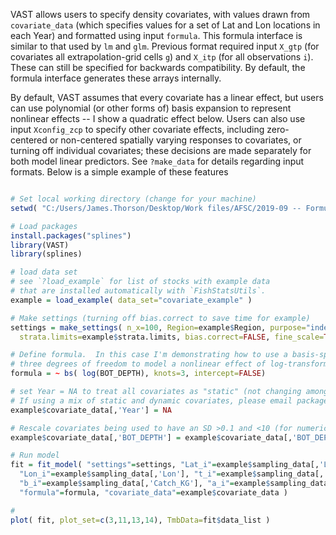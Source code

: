 VAST allows users to specify density covariates, with values drawn from `covariate_data` (which specifies values for a set of Lat and Lon locations in each Year) and formatted using input `formula`. This formula interface is similar to that used by `lm` and `glm`. Previous format required input `X_gtp` (for covariates all extrapolation-grid cells `g`) and `X_itp` (for all observations `i`). These can still be specified for backwards compatibility. By default, the formula interface generates these arrays internally.

By default, VAST assumes that every covariate has a linear effect, but users can use polynomial (or other forms of) basis expansion to represent nonlinear effects -- I show a quadratic effect below.  Users can also use input `Xconfig_zcp` to specify other covariate effects, including zero-centered or non-centered spatially varying responses to covariates, or turning off individual covariates;  these decisions are made separately for both model linear predictors. See `?make_data` for details regarding input formats.  Below is a simple example of these features

```R

# Set local working directory (change for your machine)
setwd( "C:/Users/James.Thorson/Desktop/Work files/AFSC/2019-09 -- Formula interface" )

# Load packages
install.packages("splines")
library(VAST)
library(splines)

# load data set
# see `?load_example` for list of stocks with example data
# that are installed automatically with `FishStatsUtils`.
example = load_example( data_set="covariate_example" )

# Make settings (turning off bias.correct to save time for example)
settings = make_settings( n_x=100, Region=example$Region, purpose="index", use_anisotropy=FALSE,
  strata.limits=example$strata.limits, bias.correct=FALSE, fine_scale=TRUE ) #, ObsModel=c(1,0) )

# Define formula.  In this case I'm demonstrating how to use a basis-spline with 
# three degrees of freedom to model a nonlinear effect of log-transformed bottom depth.
formula = ~ bs( log(BOT_DEPTH), knots=3, intercept=FALSE)

# set Year = NA to treat all covariates as "static" (not changing among years)
# If using a mix of static and dynamic covariates, please email package author to add easy capability
example$covariate_data[,'Year'] = NA

# Rescale covariates being used to have an SD >0.1 and <10 (for numerical stability)
example$covariate_data[,'BOT_DEPTH'] = example$covariate_data[,'BOT_DEPTH'] / 100

# Run model
fit = fit_model( "settings"=settings, "Lat_i"=example$sampling_data[,'Lat'],
  "Lon_i"=example$sampling_data[,'Lon'], "t_i"=example$sampling_data[,'Year'],
  "b_i"=example$sampling_data[,'Catch_KG'], "a_i"=example$sampling_data[,'AreaSwept_km2'],
  "formula"=formula, "covariate_data"=example$covariate_data )

#
plot( fit, plot_set=c(3,11,13,14), TmbData=fit$data_list )
```